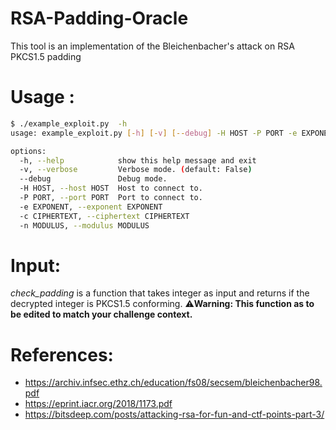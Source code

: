 # RSA-Padding-Oracle

This tool is an implementation of the Bleichenbacher's attack on RSA PKCS1.5 padding

# Usage :

```bash
$ ./example_exploit.py  -h
usage: example_exploit.py [-h] [-v] [--debug] -H HOST -P PORT -e EXPONENT -c CIPHERTEXT -n MODULUS

options:
  -h, --help            show this help message and exit
  -v, --verbose         Verbose mode. (default: False)
  --debug               Debug mode.
  -H HOST, --host HOST  Host to connect to.
  -P PORT, --port PORT  Port to connect to.
  -e EXPONENT, --exponent EXPONENT
  -c CIPHERTEXT, --ciphertext CIPHERTEXT
  -n MODULUS, --modulus MODULUS
```

# Input: 

*check_padding* is a function that takes integer as input and returns if the decrypted integer is PKCS1.5 conforming.
⚠️**Warning: This function as to be edited to match your challenge context.**

# References:
- https://archiv.infsec.ethz.ch/education/fs08/secsem/bleichenbacher98.pdf
- https://eprint.iacr.org/2018/1173.pdf
- https://bitsdeep.com/posts/attacking-rsa-for-fun-and-ctf-points-part-3/

